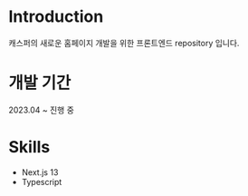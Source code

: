 # Introduction

캐스퍼의 새로운 홈페이지 개발을 위한 프론트엔드 repository 입니다.

# 개발 기간
2023.04 ~ 진행 중

# Skills
- Next.js 13
- Typescript
